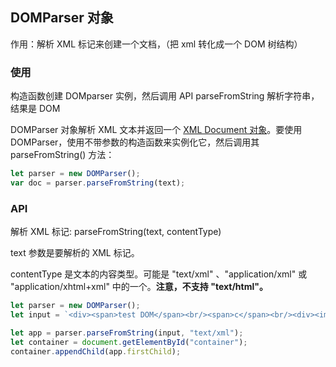 ## DOMParser 对象

作用：解析 XML 标记来创建一个文档，（把 xml 转化成一个 DOM 树结构）

### 使用

构造函数创建 DOMparser 实例，然后调用 API parseFromString 解析字符串，结果是 DOM

DOMParser 对象解析 XML 文本并返回一个 [XML Document 对象](http://www.w3school.com.cn/xmldom/dom_document.asp)。要使用 DOMParser，使用不带参数的构造函数来实例化它，然后调用其 parseFromString() 方法：

```js
let parser = new DOMParser();
var doc = parser.parseFromString(text);
```

### API

解析 XML 标记: parseFromString(text, contentType)

text 参数是要解析的 XML 标记。

contentType 是文本的内容类型。可能是 "text/xml" 、"application/xml" 或 "application/xhtml+xml" 中的一个。**注意，不支持 "text/html"。**

```jsx
let parser = new DOMParser();
let input = `<div><span>test DOM</span><br/><span>c</span><br/><div><img src="https://box.bdimg.com/static/fisp_static/common/img/searchbox/logo_news_276_88_1f9876a.png" alt="" title="test"/></div></div>`;

let app = parser.parseFromString(input, "text/xml");
let container = document.getElementById("container");
container.appendChild(app.firstChild);
```
